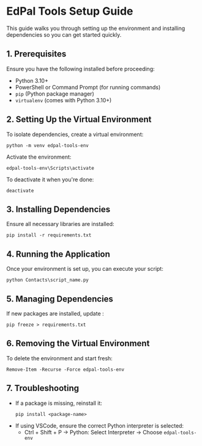 
# **EdPal Tools Setup Guide**

This guide walks you through setting up the environment and installing dependencies so you can get started quickly.

## **1. Prerequisites**
Ensure you have the following installed before proceeding:
- Python 3.10+
- PowerShell or Command Prompt (for running commands)
- `pip` (Python package manager)
- `virtualenv` (comes with Python 3.10+)

## **2. Setting Up the Virtual Environment**
To isolate dependencies, create a virtual environment:

```
python -m venv edpal-tools-env
```
Activate the environment:
```
edpal-tools-env\Scripts\activate
```
To deactivate it when you're done:
```
deactivate
```

## **3. Installing Dependencies**
Ensure all necessary libraries are installed:
```
pip install -r requirements.txt
```

## **4. Running the Application**
Once your environment is set up, you can execute your script:
```
python Contacts\script_name.py
```

## **5. Managing Dependencies**
If new packages are installed, update :
```
pip freeze > requirements.txt
```

## **6. Removing the Virtual Environment**
To delete the environment and start fresh:
```
Remove-Item -Recurse -Force edpal-tools-env
```

## **7.  Troubleshooting**
* If a package is missing, reinstall it:
  ```
  pip install <package-name>
  ```
 * If using VSCode, ensure the correct Python interpreter is selected:
   * Ctrl + Shift + P → Python: Select Interpreter → Choose ```edpal-tools-env```